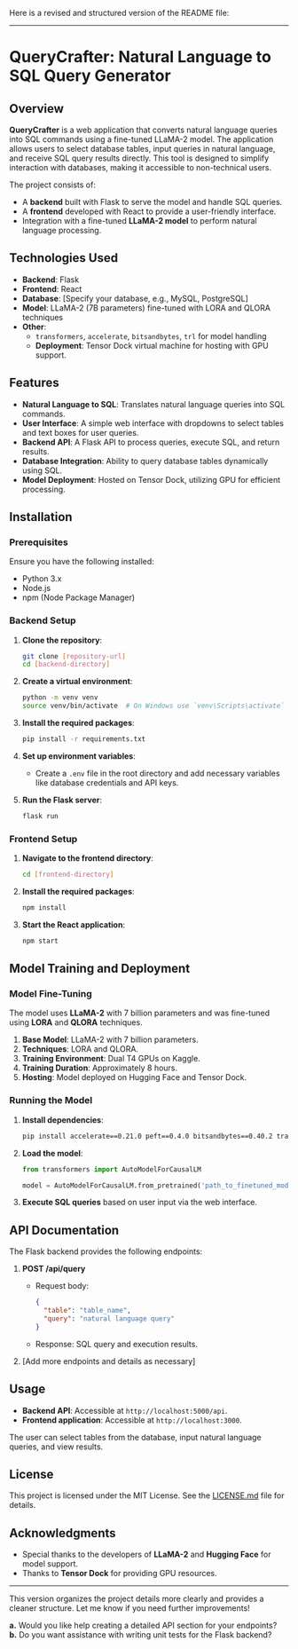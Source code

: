 Here is a revised and structured version of the README file:

---

# QueryCrafter: Natural Language to SQL Query Generator

## Overview

**QueryCrafter** is a web application that converts natural language queries into SQL commands using a fine-tuned LLaMA-2 model. The application allows users to select database tables, input queries in natural language, and receive SQL query results directly. This tool is designed to simplify interaction with databases, making it accessible to non-technical users.

The project consists of:
- A **backend** built with Flask to serve the model and handle SQL queries.
- A **frontend** developed with React to provide a user-friendly interface.
- Integration with a fine-tuned **LLaMA-2 model** to perform natural language processing.

## Technologies Used

- **Backend**: Flask
- **Frontend**: React
- **Database**: [Specify your database, e.g., MySQL, PostgreSQL]
- **Model**: LLaMA-2 (7B parameters) fine-tuned with LORA and QLORA techniques
- **Other**: 
  - `transformers`, `accelerate`, `bitsandbytes`, `trl` for model handling
  - **Deployment**: Tensor Dock virtual machine for hosting with GPU support.

## Features

- **Natural Language to SQL**: Translates natural language queries into SQL commands.
- **User Interface**: A simple web interface with dropdowns to select tables and text boxes for user queries.
- **Backend API**: A Flask API to process queries, execute SQL, and return results.
- **Database Integration**: Ability to query database tables dynamically using SQL.
- **Model Deployment**: Hosted on Tensor Dock, utilizing GPU for efficient processing.

## Installation

### Prerequisites

Ensure you have the following installed:
- Python 3.x
- Node.js
- npm (Node Package Manager)

### Backend Setup

1. **Clone the repository**:
   ```bash
   git clone [repository-url]
   cd [backend-directory]
   ```

2. **Create a virtual environment**:
   ```bash
   python -m venv venv
   source venv/bin/activate  # On Windows use `venv\Scripts\activate`
   ```

3. **Install the required packages**:
   ```bash
   pip install -r requirements.txt
   ```

4. **Set up environment variables**:
   - Create a `.env` file in the root directory and add necessary variables like database credentials and API keys.

5. **Run the Flask server**:
   ```bash
   flask run
   ```

### Frontend Setup

1. **Navigate to the frontend directory**:
   ```bash
   cd [frontend-directory]
   ```

2. **Install the required packages**:
   ```bash
   npm install
   ```

3. **Start the React application**:
   ```bash
   npm start
   ```

## Model Training and Deployment

### Model Fine-Tuning

The model uses **LLaMA-2** with 7 billion parameters and was fine-tuned using **LORA** and **QLORA** techniques.

1. **Base Model**: LLaMA-2 with 7 billion parameters.
2. **Techniques**: LORA and QLORA.
3. **Training Environment**: Dual T4 GPUs on Kaggle.
4. **Training Duration**: Approximately 8 hours.
5. **Hosting**: Model deployed on Hugging Face and Tensor Dock.

### Running the Model

1. **Install dependencies**:
   ```bash
   pip install accelerate==0.21.0 peft==0.4.0 bitsandbytes==0.40.2 transformers==4.31.0 trl==0.4.7 scipy numpy
   ```

2. **Load the model**:
   ```python
   from transformers import AutoModelForCausalLM

   model = AutoModelForCausalLM.from_pretrained('path_to_finetuned_model')
   ```

3. **Execute SQL queries** based on user input via the web interface.

## API Documentation

The Flask backend provides the following endpoints:

1. **POST /api/query**  
   - Request body:  
     ```json
     {
       "table": "table_name",
       "query": "natural language query"
     }
     ```
   - Response: SQL query and execution results.
   
2. [Add more endpoints and details as necessary]

## Usage

- **Backend API**: Accessible at `http://localhost:5000/api`.
- **Frontend application**: Accessible at `http://localhost:3000`.

The user can select tables from the database, input natural language queries, and view results.

## License

This project is licensed under the MIT License. See the [LICENSE.md](LICENSE.md) file for details.

## Acknowledgments

- Special thanks to the developers of **LLaMA-2** and **Hugging Face** for model support.
- Thanks to **Tensor Dock** for providing GPU resources.

--- 

This version organizes the project details more clearly and provides a cleaner structure. Let me know if you need further improvements! 

**a.** Would you like help creating a detailed API section for your endpoints?  
**b.** Do you want assistance with writing unit tests for the Flask backend?
